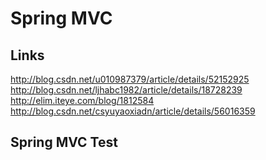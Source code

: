 # Spring MVC

## Links


http://blog.csdn.net/u010987379/article/details/52152925
http://blog.csdn.net/ljhabc1982/article/details/18728239
http://elim.iteye.com/blog/1812584
http://blog.csdn.net/csyuyaoxiadn/article/details/56016359


## Spring MVC Test

